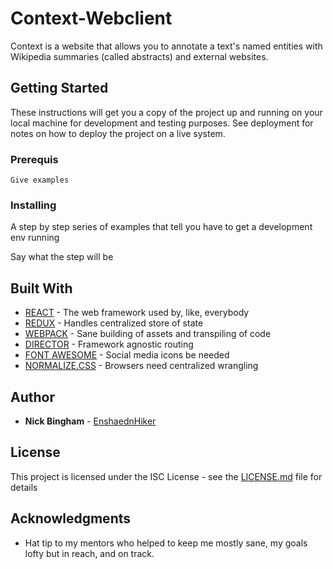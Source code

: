 # Context-Webclient

Context is a website that allows you to annotate a text's named entities with Wikipedia summaries (called abstracts) and external websites.

## Getting Started

These instructions will get you a copy of the project up and running on your local machine for development and testing purposes. See deployment for notes on how to deploy the project on a live system.

### Prerequis

```
Give examples
```

### Installing

A step by step series of examples that tell you have to get a development env running

Say what the step will be



## Built With

* [REACT](https://reactjs.org/docs/hello-world.html) - The web framework used by, like, everybody
* [REDUX](https://redux.js.org/) - Handles centralized store of state
* [WEBPACK](https://webpack.js.org/guides/getting-started/) - Sane building of assets and transpiling of code
* [DIRECTOR](https://github.com/flatiron/director) - Framework agnostic routing
* [FONT AWESOME](http://fontawesome.io/) - Social media icons be needed
* [NORMALIZE.CSS](https://necolas.github.io/normalize.css/) - Browsers need centralized wrangling

## Author

* **Nick Bingham** - [EnshaednHiker](https://github.com/EnshaednHiker)

## License

This project is licensed under the ISC License - see the [LICENSE.md](LICENSE.md) file for details

## Acknowledgments

* Hat tip to my mentors who helped to keep me mostly sane, my goals lofty but in reach, and on track.